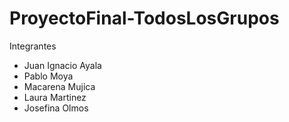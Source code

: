 # ProyectoFinal-TodosLosGrupos
Integrantes
- Juan Ignacio Ayala
- Pablo Moya
- Macarena Mujica
- Laura Martinez
- Josefina Olmos
